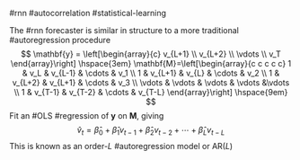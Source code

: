 #rnn #autocorrelation #statistical-learning 

The #rnn forecaster is similar in structure to a more traditional #autoregression procedure
$$
\mathbf{y} = \left[\begin{array}{c} 
v_{L+1} \\ v_{L+2} \\ \vdots \\ v_T
\end{array}\right] 
\hspace{3em}
\mathbf{M}=\left[\begin{array}{c c c c c}
1 & v_L & v_{L-1} & \cdots & v_1 \\
1 & v_{L+1} & v_{L} & \cdots & v_2 \\
1 & v_{L+2} & v_{L+1} & \cdots & v_3 \\
\vdots & \vdots & \vdots & \vdots &\vdots \\
1 & v_{T-1} & v_{T-2} & \cdots & v_{T-L} 
\end{array}\right] \hspace{9em}
$$
Fit an #OLS #regression of $\mathbf{y}$ on $\mathbf{M}$, giving
$$
\hat{v}_t = \hat{\beta}_0 + \hat{\beta}_1v_{t-1} + \hat{\beta}_2v_{t-2} + \cdots + \hat{\beta}_Lv_{t-L}
$$
This is known as an order-$L$ #autoregression model or $\text{AR}(L)$
